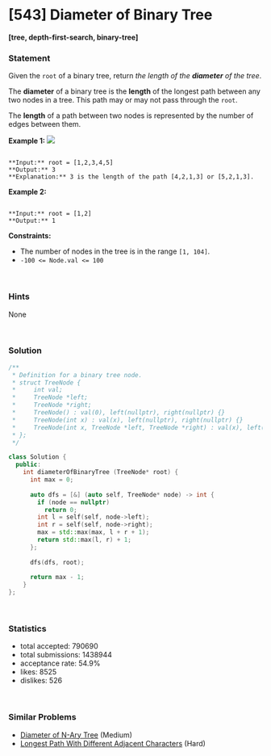 # [543] Diameter of Binary Tree

**[tree, depth-first-search, binary-tree]**

### Statement

Given the `root` of a binary tree, return *the length of the **diameter** of the tree*.

The **diameter** of a binary tree is the **length** of the longest path between any two nodes in a tree. This path may or may not pass through the `root`.

The **length** of a path between two nodes is represented by the number of edges between them.


**Example 1:**
![](https://assets.leetcode.com/uploads/2021/03/06/diamtree.jpg)

```

**Input:** root = [1,2,3,4,5]
**Output:** 3
**Explanation:** 3 is the length of the path [4,2,1,3] or [5,2,1,3].

```

**Example 2:**

```

**Input:** root = [1,2]
**Output:** 1

```

**Constraints:**
* The number of nodes in the tree is in the range `[1, 104]`.
* `-100 <= Node.val <= 100`


<br>

### Hints

None

<br>

### Solution

```cpp
/**
 * Definition for a binary tree node.
 * struct TreeNode {
 *     int val;
 *     TreeNode *left;
 *     TreeNode *right;
 *     TreeNode() : val(0), left(nullptr), right(nullptr) {}
 *     TreeNode(int x) : val(x), left(nullptr), right(nullptr) {}
 *     TreeNode(int x, TreeNode *left, TreeNode *right) : val(x), left(left), right(right) {}
 * };
 */

class Solution {
  public:
    int diameterOfBinaryTree (TreeNode* root) {
      int max = 0;
      
      auto dfs = [&] (auto self, TreeNode* node) -> int {
        if (node == nullptr)
          return 0;
        int l = self(self, node->left);
        int r = self(self, node->right);
        max = std::max(max, l + r + 1);
        return std::max(l, r) + 1;
      };
      
      dfs(dfs, root);
      
      return max - 1;
    }
};
```

<br>

### Statistics

- total accepted: 790690
- total submissions: 1438944
- acceptance rate: 54.9%
- likes: 8525
- dislikes: 526

<br>

### Similar Problems

- [Diameter of N-Ary Tree](https://leetcode.com/problems/diameter-of-n-ary-tree) (Medium)
- [Longest Path With Different Adjacent Characters](https://leetcode.com/problems/longest-path-with-different-adjacent-characters) (Hard)
